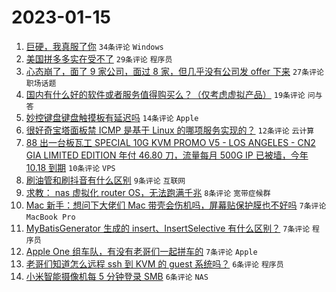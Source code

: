 # 2023-01-15

1. [巨硬，我真服了你](https://www.v2ex.com/t/909010) `34条评论` `Windows`
1. [美国拼多多实在受不了](https://www.v2ex.com/t/908994) `29条评论` `程序员`
1. [心态崩了，面了 9 家公司，面过 8 家，但几乎没有公司发 offer 下来](https://www.v2ex.com/t/909005) `27条评论` `职场话题`
1. [国内有什么好的软件或者服务值得购买么？（仅考虑虚拟产品）](https://www.v2ex.com/t/908998) `19条评论` `问与答`
1. [妙控键盘键盘触摸板有延迟吗](https://www.v2ex.com/t/908997) `14条评论` `Apple`
1. [很好奇宝塔面板禁 ICMP 是基于 Linux 的哪项服务实现的？](https://www.v2ex.com/t/909019) `12条评论` `云计算`
1. [88 出一台板瓦工 SPECIAL 10G KVM PROMO V5 - LOS ANGELES - CN2 GIA LIMITED EDITION 年付 46.80 刀，流量每月 500G IP 已被墙，今年 10.18 到期](https://www.v2ex.com/t/909026) `10条评论` `VPS`
1. [刷油管和刷抖音有什么区别](https://www.v2ex.com/t/909034) `9条评论` `互联网`
1. [求教： nas 虚拟化 router OS，无法跑满千兆](https://www.v2ex.com/t/908996) `8条评论` `宽带症候群`
1. [Mac 新手：想问下大佬们 Mac 带壳会伤机吗，屏幕贴保护膜也不好吗](https://www.v2ex.com/t/909039) `7条评论` `MacBook Pro`
1. [MyBatisGenerator 生成的 insert、InsertSelective 有什么区别？](https://www.v2ex.com/t/909015) `7条评论` `程序员`
1. [Apple One 组车队，有没有老哥们一起拼车的](https://www.v2ex.com/t/909001) `7条评论` `Apple`
1. [老哥们知道怎么远程 ssh 到 KVM 的 guest 系统吗？](https://www.v2ex.com/t/909004) `6条评论` `程序员`
1. [小米智能摄像机每 5 分钟登录 SMB](https://www.v2ex.com/t/909002) `6条评论` `NAS`

